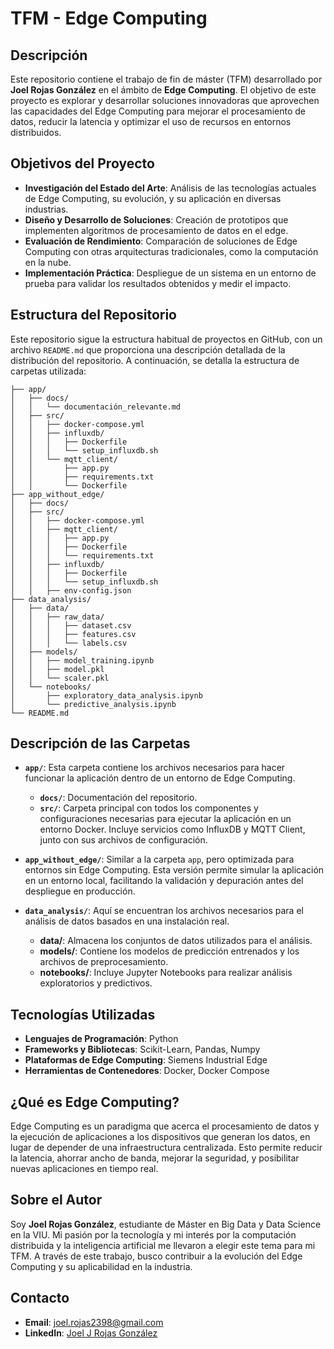 # TFM - Edge Computing

## Descripción

Este repositorio contiene el trabajo de fin de máster (TFM) desarrollado por **Joel Rojas González** en el ámbito de **Edge Computing**. El objetivo de este proyecto es explorar y desarrollar soluciones innovadoras que aprovechen las capacidades del Edge Computing para mejorar el procesamiento de datos, reducir la latencia y optimizar el uso de recursos en entornos distribuidos.

## Objetivos del Proyecto

- **Investigación del Estado del Arte**: Análisis de las tecnologías actuales de Edge Computing, su evolución, y su aplicación en diversas industrias.
- **Diseño y Desarrollo de Soluciones**: Creación de prototipos que implementen algoritmos de procesamiento de datos en el edge.
- **Evaluación de Rendimiento**: Comparación de soluciones de Edge Computing con otras arquitecturas tradicionales, como la computación en la nube.
- **Implementación Práctica**: Despliegue de un sistema en un entorno de prueba para validar los resultados obtenidos y medir el impacto.

## Estructura del Repositorio

Este repositorio sigue la estructura habitual de proyectos en GitHub, con un archivo `README.md` que proporciona una descripción detallada de la distribución del repositorio. A continuación, se detalla la estructura de carpetas utilizada:

```plaintext
├── app/
│   ├── docs/
│   │   └── documentación_relevante.md
│   ├── src/
│   │   ├── docker-compose.yml
│   │   ├── influxdb/
│   │   │   ├── Dockerfile
│   │   │   └── setup_influxdb.sh
│   │   └── mqtt_client/
│   │       ├── app.py
│   │       ├── requirements.txt
│   │       └── Dockerfile
├── app_without_edge/
│   ├── docs/
│   ├── src/
│   │   ├── docker-compose.yml
│   │   ├── mqtt_client/
│   │   │   ├── app.py
│   │   │   ├── Dockerfile
│   │   │   └── requirements.txt
│   │   ├── influxdb/
│   │   │   ├── Dockerfile
│   │   │   └── setup_influxdb.sh
│   │   ├── env-config.json
├── data_analysis/
│   ├── data/
│   │   ├── raw_data/
│   │   │   ├── dataset.csv
│   │   │   ├── features.csv
│   │   │   └── labels.csv
│   ├── models/
│   │   ├── model_training.ipynb
│   │   ├── model.pkl
│   │   └── scaler.pkl
│   └── notebooks/
│       ├── exploratory_data_analysis.ipynb
│       └── predictive_analysis.ipynb
└── README.md
```

## Descripción de las Carpetas

- **`app/`**: Esta carpeta contiene los archivos necesarios para hacer funcionar la aplicación dentro de un entorno de Edge Computing.
  - **`docs/`**: Documentación del repositorio.
  - **`src/`**: Carpeta principal con todos los componentes y configuraciones necesarias para ejecutar la aplicación en un entorno Docker. Incluye servicios como InfluxDB y MQTT Client, junto con sus archivos de configuración.

- **`app_without_edge/`**: Similar a la carpeta `app`, pero optimizada para entornos sin Edge Computing. Esta versión permite simular la aplicación en un entorno local, facilitando la validación y depuración antes del despliegue en producción.

- **`data_analysis/`**: Aquí se encuentran los archivos necesarios para el análisis de datos basados en una instalación real.
  - **data/**: Almacena los conjuntos de datos utilizados para el análisis.
  - **models/**: Contiene los modelos de predicción entrenados y los archivos de preprocesamiento.
  - **notebooks/**: Incluye Jupyter Notebooks para realizar análisis exploratorios y predictivos.

## Tecnologías Utilizadas

- **Lenguajes de Programación**: Python
- **Frameworks y Bibliotecas**: Scikit-Learn, Pandas, Numpy
- **Plataformas de Edge Computing**: Siemens Industrial Edge
- **Herramientas de Contenedores**: Docker, Docker Compose

## ¿Qué es Edge Computing?

Edge Computing es un paradigma que acerca el procesamiento de datos y la ejecución de aplicaciones a los dispositivos que generan los datos, en lugar de depender de una infraestructura centralizada. Esto permite reducir la latencia, ahorrar ancho de banda, mejorar la seguridad, y posibilitar nuevas aplicaciones en tiempo real.

## Sobre el Autor

Soy **Joel Rojas González**, estudiante de Máster en Big Data y Data Science en la VIU. Mi pasión por la tecnología y mi interés por la computación distribuida y la inteligencia artificial me llevaron a elegir este tema para mi TFM. A través de este trabajo, busco contribuir a la evolución del Edge Computing y su aplicabilidad en la industria.

## Contacto

- **Email**: [joel.rojas2398@gmail.com](mailto:joel.rojas2398@gmail.com)
- **LinkedIn**: [Joel J Rojas González](https://www.linkedin.com/in/joel-j-rojas-gonzález/)
